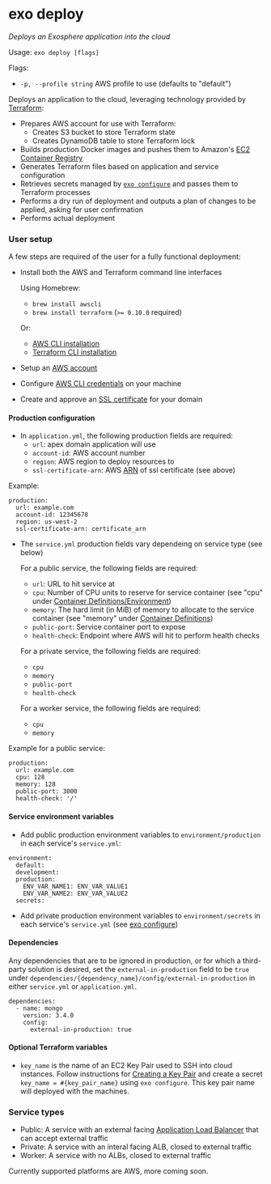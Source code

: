# exo deploy

_Deploys an Exosphere application into the cloud_

Usage: `exo deploy [flags]`

Flags:
- `-p, --profile string`   AWS profile to use (defaults to "default")

Deploys an application to the cloud, leveraging technology provided by [Terraform](https://terraform.io):
- Prepares AWS account for use with Terraform:
  - Creates S3 bucket to store Terraform state
  - Creates DynamoDB table to store Terraform lock
- Builds production Docker images and pushes them to Amazon's [EC2 Container Registry](https://aws.amazon.com/ecr/)
- Generates Terraform files based on application and service configuration
- Retrieves secrets managed by [`exo configure`](documentation/commands/configure.md) and passes them to Terraform processes
- Performs a dry run of deployment and outputs a plan of changes to be applied, asking for user confirmation
- Performs actual deployment

### User setup
A few steps are required of the user for a fully functional deployment:
- Install both the AWS and Terraform command line interfaces

  Using Homebrew:
  - `brew install awscli`
  - `brew install terraform` (`>= 0.10.0` required)

  Or:
  - [AWS CLI installation](https://docs.aws.amazon.com/cli/latest/userguide/installing.html)
  - [Terraform CLI installation](https://www.terraform.io/intro/getting-started/install.html)
- Setup an [AWS account](https://aws.amazon.com/premiumsupport/knowledge-center/create-and-activate-aws-account/)
- Configure [AWS CLI credentials](https://docs.aws.amazon.com/cli/latest/userguide/cli-chap-getting-started.html) on your machine
- Create and approve an [SSL certificate](https://docs.aws.amazon.com/acm/latest/userguide/gs-acm-request.html) for your domain


#### Production configuration
- In `application.yml`, the following production fields are required:
  - `url`: apex domain application will use
  - `account-id`: AWS account number
  - `region`: AWS region to deploy resources to
  - `ssl-certificate-arn`: AWS [ARN](https://docs.aws.amazon.com/general/latest/gr/aws-arns-and-namespaces.html) of ssl certificate (see above)

Example:
```
production:
  url: example.com
  account-id: 12345678
  region: us-west-2
  ssl-certificate-arn: certificate_arn
```

- The `service.yml` production fields vary dependeing on service type (see below)

  For a public service, the following fields are required:
  - `url`: URL to hit service at
  - `cpu`: Number of CPU units to reserve for service container (see "cpu" under [Container Definitions/Environment](https://docs.aws.amazon.com/AmazonECS/latest/developerguide/task_definition_parameters.html#container_definition_environment))
  - `memory`: The hard limit (in MiB) of memory to allocate to the service container (see "memory" under [Container Definitions](https://docs.aws.amazon.com/AmazonECS/latest/developerguide/task_definition_parameters.html#container_definitions))
  - `public-port`: Service container port to expose
  - `health-check`: Endpoint where AWS will hit to perform health checks

  For a private service, the following fields are required:
  - `cpu`
  - `memory`
  - `public-port`
  - `health-check`

  For a worker service, the following fields are required:
  - `cpu`
  - `memory`

Example for a public service:
```
production:
  url: example.com
  cpu: 128
  memory: 128
  public-port: 3000
  health-check: '/'
```

#### Service environment variables
- Add public production environment variables to `environment/production` in each service's `service.yml`:
```
environment:
  default:
  development:
  production:
    ENV_VAR_NAME1: ENV_VAR_VALUE1
    ENV_VAR_NAME2: ENV_VAR_VALUE2
  secrets:
```
- Add private production environment variables to `environment/secrets` in each service's `service.yml` (see [exo configure](documentation/commands/configure.md))

#### Dependencies
Any dependencies that are to be ignored in production, or for which a third-party solution is desired,
 set the `external-in-production` field to be `true` under `dependencies/{dependency_name}/config/external-in-production` in either `service.yml` or `application.yml`.
```
dependencies:
  - name: mongo
    version: 3.4.0
    config:
      external-in-production: true
```

#### Optional Terraform variables
- `key_name` is the name of an EC2 Key Pair used to SSH into cloud instances.
Follow instructions for [Creating a Key Pair](https://docs.aws.amazon.com/AWSEC2/latest/UserGuide/ec2-key-pairs.html?icmpid=docs_ec2_console) and create a secret `key_name = #{key_pair_name}` using `exo configure`. This key pair name will deployed with the machines.

### Service types
- Public: A service with an external facing [Application Load Balancer](https://docs.aws.amazon.com/elasticloadbalancing/latest/application/introduction.html) that can accept external traffic
- Private: A service with an interal facing ALB, closed to external traffic
- Worker: A service with no ALBs, closed to external traffic

Currently supported platforms are AWS, more coming soon.
